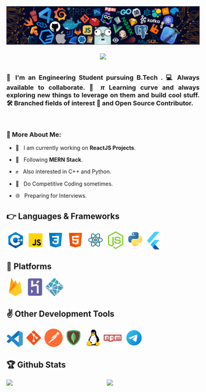   <img src="./assets/media/header_.png">

<br/>

  <h6 align="center">
    <a href="https://git.io/typing-svg">
      <img src="http://readme-typing-svg.herokuapp.com?font=SF+Mono&lines=Hello%2C+I+am+Lakshit+Somani.;I+am+a+WEBD+enthusiast.;Also+interested+in+C%2B%2B+and+Python.;Do +Competitive Programming.;Currently+working+in+React.">
    </a>
  </h6>

<p align="center">

  <h3 align="Justify"> 🤘 I'm an Engineering Student pursuing B.Tech . 💻 Always available to <strong>collaborate</strong>. 🤝 <i>π</i> Learning curve and always <b>exploring</b> new things to leverage on them and build cool stuff.🛠️ Branched fields of interest 🌴 and <b>Open Source</b> Contributor.</h3>

<br/>

### 🧐 More About Me:

- 🔭 &nbsp; I am currently working on **ReactJS Projects**.
- 🌱 &nbsp; Following **MERN Stack**.
- ✊ &nbsp; Also interested in C++ and Python.
- 💬 &nbsp; Do Competitive Coding sometimes.
- 🌐 &nbsp; Preparing for Interviews.

  </p>

##

## 👉 Languages & Frameworks

  <p>
  <img src="./assets/c++.svg" alt="C++" width="48" height="48"/>
  <img src="./assets/javascript.svg" alt="JavaScript Logo" width="48" height="48"/>
  <img src="./assets/css3.svg" alt="CSS" width="48" height="48"/>
  <img src="./assets/html-5.svg" alt="HTML" width="48" height="48"/>
  <img src="./assets/react.svg" alt="ReactJS" width="49" height="49"/>
  <img src="./assets/nodejs.svg" alt="Node JS" width="48" height="48"/>
  <img src="./assets/python-original.svg" alt="ReactJS" width="46" height="46"/>
  <img src="./assets/flutter.svg" alt="Flutter" width="40" height="46"/>
  </p>

## 🙌 Platforms

  <p>
  <img src="./assets/firebase.svg" alt="Heruko" width="47" height="47"/>
  <img src="./assets/heroku-plain.svg" alt="Heruko" width="47" height="47"/>
  <img src="./assets/netlify.svg" alt="Heruko" width="47" height="47"/>
  </p>

## ✌ Other Development Tools

  <p>
  <img src="./assets/vscode.svg" alt="VS Code" width="43" height="43"/>
  <img src="./assets/git.svg" alt="GIT VCM" width="48" height="48"/>
  <!-- <img src="./assets/nginx.svg" alt="Nginx" width="48" height="48"/> -->
  <img src="./assets/postman.png" alt="Postman API" width="48" height="48"/>
  <img src="./assets/mongodb.svg" alt="Mongo DB" width="48" height="48"/>
  <!-- <img src="./assets/wordpress.svg" alt="Wordpress" width="48" height="48"/> -->
  <img src="./assets/linux-original.svg" alt="Linux" width="46" height="46"/>
  <img src="./assets/npm.svg" alt="Node Package Manager" width="48" height="46"/>&nbsp;
  <!-- <img src="./assets/cloudflare-original.svg" alt="JavaScript Logo" width="48" height="46"/> -->
  <!-- <img src="./assets/auth0.svg" alt="Auth0" width="44" height="44"/> -->
  <!-- <img src="./assets/fiddler.svg" alt="Fiddler HTTP Debugger" width="48" height="48"/> -->
  <img src="./assets/telegram.svg" alt="Telegram" width="48" height="48"/>
  </p>

<!-- ### 👌 Design & Creation

  <p>
  <img src="./assets/Adobe_After_Effects_CC_icon.svg" alt="Adobe AE" width="48" height="48"/>
  <img src="./assets/Adobe_Premiere_Pro_CC_icon.svg" alt="Adobe PR" width="48" height="48"/>
  <img src="./assets/figma.svg" alt="Figma" width="48" height="48"/>
  <img src="./assets/dribbble.svg" alt="Dribbble" width="48" height="48"/>
  </p> -->


##

## 🏆 Github Stats

  <img  src="https://github-readme-streak-stats.herokuapp.com/?user=lakshits11&theme=dark" width="48%" >
  <img  src="https://github-readme-stats.vercel.app/api?username=lakshits11&bg_color=30,f24495,904e95&title_color=fff&text_color=fff" width="48%" align="right" >
